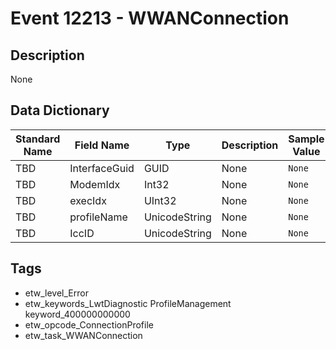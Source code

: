 # Event 12213 - WWANConnection

## Description
None

## Data Dictionary
|Standard Name|Field Name|Type|Description|Sample Value|
|---|---|---|---|---|
|TBD|InterfaceGuid|GUID|None|`None`|
|TBD|ModemIdx|Int32|None|`None`|
|TBD|execIdx|UInt32|None|`None`|
|TBD|profileName|UnicodeString|None|`None`|
|TBD|IccID|UnicodeString|None|`None`|

## Tags
* etw_level_Error
* etw_keywords_LwtDiagnostic ProfileManagement keyword_400000000000
* etw_opcode_ConnectionProfile
* etw_task_WWANConnection